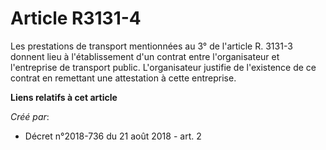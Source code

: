 # Article R3131-4

Les prestations de transport mentionnées au 3° de l'article R. 3131-3 donnent lieu à l'établissement d'un contrat entre
l'organisateur et l'entreprise de transport public. L'organisateur justifie de l'existence de ce contrat en remettant une
attestation à cette entreprise.

**Liens relatifs à cet article**

_Créé par_:

  - Décret n°2018-736 du 21 août 2018 - art. 2
